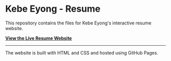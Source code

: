 # Kebe Eyong - Resume

This repository contains the files for Kebe Eyong's interactive resume website.

**[View the Live Resume Website](https://kebsOps.github.io/Resume/)**

---

The website is built with HTML and CSS and hosted using GitHub Pages.
